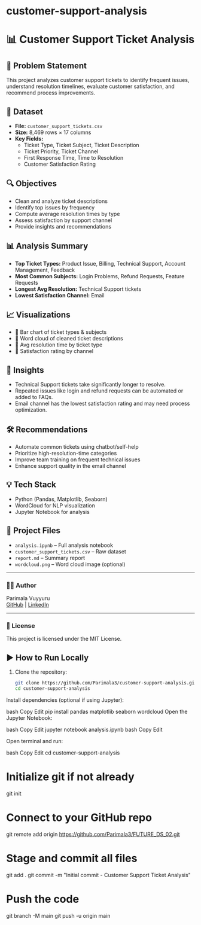 # customer-support-analysis

# 📊 Customer Support Ticket Analysis

## 📝 Problem Statement
This project analyzes customer support tickets to identify frequent issues, understand resolution timelines, evaluate customer satisfaction, and recommend process improvements.

## 📁 Dataset
- **File:** `customer_support_tickets.csv`
- **Size:** 8,469 rows × 17 columns
- **Key Fields:**
  - Ticket Type, Ticket Subject, Ticket Description
  - Ticket Priority, Ticket Channel
  - First Response Time, Time to Resolution
  - Customer Satisfaction Rating

## 🔍 Objectives
- Clean and analyze ticket descriptions
- Identify top issues by frequency
- Compute average resolution times by type
- Assess satisfaction by support channel
- Provide insights and recommendations

## 📊 Analysis Summary
- **Top Ticket Types:** Product Issue, Billing, Technical Support, Account Management, Feedback
- **Most Common Subjects:** Login Problems, Refund Requests, Feature Requests
- **Longest Avg Resolution:** Technical Support tickets
- **Lowest Satisfaction Channel:** Email

## 📈 Visualizations
- 📌 Bar chart of ticket types & subjects
- 📌 Word cloud of cleaned ticket descriptions
- 📌 Avg resolution time by ticket type
- 📌 Satisfaction rating by channel

## 🧠 Insights
- Technical Support tickets take significantly longer to resolve.
- Repeated issues like login and refund requests can be automated or added to FAQs.
- Email channel has the lowest satisfaction rating and may need process optimization.

## 🛠 Recommendations
- Automate common tickets using chatbot/self-help
- Prioritize high-resolution-time categories
- Improve team training on frequent technical issues
- Enhance support quality in the email channel

## 💡 Tech Stack
- Python (Pandas, Matplotlib, Seaborn)
- WordCloud for NLP visualization
- Jupyter Notebook for analysis

## 📂 Project Files
- `analysis.ipynb` – Full analysis notebook
- `customer_support_tickets.csv` – Raw dataset
- `report.md` – Summary report
- `wordcloud.png` – Word cloud image (optional)

---

### 👩‍💻 Author
Parimala Vuyyuru  
[GitHub](https://github.com/Parimala3) | [LinkedIn](https://www.linkedin.com/in/parimala-vuyyuru/)

---

### 📌 License
This project is licensed under the MIT License.


## ▶️ How to Run Locally

1. Clone the repository:
   ```bash
   git clone https://github.com/Parimala3/customer-support-analysis.git
   cd customer-support-analysis
Install dependencies (optional if using Jupyter):

bash
Copy
Edit
pip install pandas matplotlib seaborn wordcloud
Open the Jupyter Notebook:

bash
Copy
Edit
jupyter notebook analysis.ipynb
bash
Copy
Edit




Open terminal and run:

bash
Copy
Edit
cd customer-support-analysis

# Initialize git if not already
git init

# Connect to your GitHub repo
git remote add origin https://github.com/Parimala3/FUTURE_DS_02.git

# Stage and commit all files
git add .
git commit -m "Initial commit - Customer Support Ticket Analysis"

# Push the code
git branch -M main
git push -u origin main



